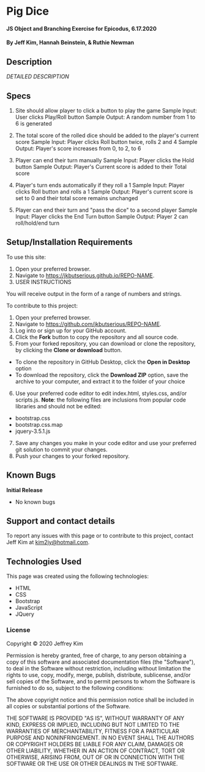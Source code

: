# Pig Dice

#### JS Object and Branching Exercise for Epicodus, 6.17.2020

#### By Jeff Kim, Hannah Beinstein, & Ruthie Newman

## Description

_DETAILED DESCRIPTION_

## Specs

1. Site should allow player to click a button to play the game
Sample Input: User clicks Play/Roll button
Sample Output: A random number from 1 to 6 is generated

2. The total score of the rolled dice should be added to the player's current score
Sample Input: Player clicks Roll button twice, rolls 2 and 4
Sample Output: Player's score increases from 0, to 2, to 6

3. Player can end their turn manually
Sample Input: Player clicks the Hold button
Sample Output: Player's Current score is added to their Total score

4. Player's turn ends automatically if they roll a 1
Sample Input: Player clicks Roll button and rolls a 1
Sample Output: Player's current score is set to 0 and their total score remains unchanged

5. Player can end their turn and "pass the dice" to a second player
Sample Input: Player clicks the End Turn button
Sample Output: Player 2 can roll/hold/end turn

## Setup/Installation Requirements

To use this site:

1. Open your preferred browser.
2. Navigate to https://jkbutserious.github.io/REPO-NAME.
3. USER INSTRUCTIONS

You will receive output in the form of a range of numbers and strings.

To contribute to this project:

1. Open your preferred browser.
2. Navigate to https://github.com/jkbutserious/REPO-NAME.
3. Log into or sign up for your GitHub account.
4. Click the **Fork** button to copy the repository and all source code.
5. From your forked repository, you can download or clone the repository, by clicking the **Clone or download** button.
  * To clone the repository in GitHub Desktop, click the **Open in Desktop** option
  * To download the repository, click the **Download ZIP** option, save the archive to your computer, and extract it to the folder of your choice
6. Use your preferred code editor to edit index.html, styles.css, and/or scripts.js. **Note**: the following files are inclusions from popular code libraries and should not be edited:
  * bootstrap.css
  * bootstrap.css.map
  * jquery-3.5.1.js
7. Save any changes you make in your code editor and use your preferred git solution to commit your changes.
8. Push your changes to your forked repository.

## Known Bugs

**Initial Release**
* No known bugs

## Support and contact details

To report any issues with this page or to contribute to this project, contact Jeff Kim at kim2jy@hotmail.com.

## Technologies Used

This page was created using the following technologies:

* HTML
* CSS
* Bootstrap
* JavaScript
* JQuery

### License

Copyright © 2020 Jeffrey Kim

Permission is hereby granted, free of charge, to any person obtaining a copy of this software and associated documentation files (the "Software"), to deal in the Software without restriction, including without limitation the rights to use, copy, modify, merge, publish, distribute, sublicense, and/or sell copies of the Software, and to permit persons to whom the Software is furnished to do so, subject to the following conditions:

The above copyright notice and this permission notice shall be included in all copies or substantial portions of the Software.

THE SOFTWARE IS PROVIDED "AS IS", WITHOUT WARRANTY OF ANY KIND, EXPRESS OR IMPLIED, INCLUDING BUT NOT LIMITED TO THE WARRANTIES OF MERCHANTABILITY, FITNESS FOR A PARTICULAR PURPOSE AND NONINFRINGEMENT. IN NO EVENT SHALL THE AUTHORS OR COPYRIGHT HOLDERS BE LIABLE FOR ANY CLAIM, DAMAGES OR OTHER LIABILITY, WHETHER IN AN ACTION OF CONTRACT, TORT OR OTHERWISE, ARISING FROM, OUT OF OR IN CONNECTION WITH THE SOFTWARE OR THE USE OR OTHER DEALINGS IN THE SOFTWARE.